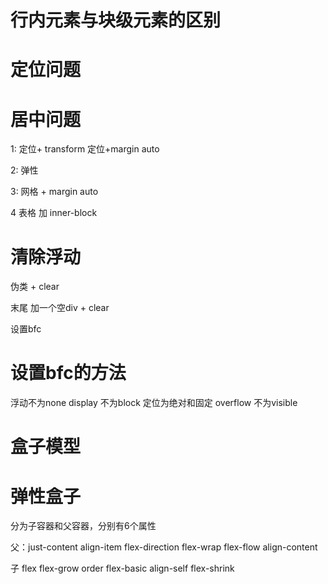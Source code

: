 # 行内元素与块级元素的区别

# 定位问题

# 居中问题

1: 定位+ transform 定位+margin auto

2: 弹性

3: 网格 + margin auto

4 表格  加 inner-block

# 清除浮动

伪类 + clear

末尾  加一个空div + clear

设置bfc

# 设置bfc的方法

浮动不为none display 不为block 定位为绝对和固定 overflow 不为visible

# 盒子模型


# 弹性盒子

分为子容器和父容器，分别有6个属性

父：just-content align-item flex-direction flex-wrap flex-flow  align-content

子 flex flex-grow order flex-basic align-self flex-shrink
